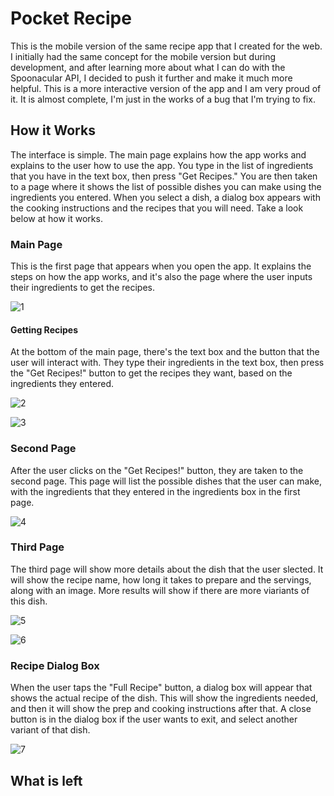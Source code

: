 # Pocket Recipe

This is the mobile version of the same recipe app that I created for the web. I initially had the same concept for the mobile version but during development, and after learning more about what I can do with the Spoonacular API, I decided to push it further and make it much more helpful. This is a more interactive version of the app and I am very proud of it. It is almost complete, I'm just in the works of a bug that I'm trying to fix. 

## How it Works

The interface is simple. The main page explains how the app works and explains to the user how to use the app. You type in the list of ingredients that you have in the text box, then press "Get Recipes." You are then taken to a page where it shows the list of possible dishes you can make using the ingredients you entered. When you select a dish, a dialog box appears with the cooking instructions and the recipes that you will need. Take a look below at how it works.

### Main Page

This is the first page that appears when you open the app. It explains the steps on how the app works, and it's also the page where the user inputs their ingredients to get the recipes.

![1](https://github.com/user-attachments/assets/8b956c5c-32c3-4ea6-bd0e-eb27d6a9e6f7)

#### Getting Recipes

At the bottom of the main page, there's the text box and the button that the user will interact with. They type their ingredients in the text box, then press the "Get Recipes!" button to get the recipes they want, based on the ingredients they entered.

![2](https://github.com/user-attachments/assets/ea8744ff-ba67-457f-8f50-d9c41c75b597)

![3](https://github.com/user-attachments/assets/0afcf9e3-8a7d-4063-80d4-9537b30889bc)

### Second Page

After the user clicks on the "Get Recipes!" button, they are taken to the second page. This page will list the possible dishes that the user can make, with the ingredients that they entered in the ingredients box in the first page. 

![4](https://github.com/user-attachments/assets/b9c260fa-914c-49ed-922c-2e7b8c148f79)

### Third Page

The third page will show more details about the dish that the user slected. It will show the recipe name, how long it takes to prepare and the servings, along with an image. More results will show if there are more viariants of this dish.

![5](https://github.com/user-attachments/assets/5fad4d0a-1d8b-4261-9d6e-e504ae4ce5e0)

![6](https://github.com/user-attachments/assets/2f616fbd-a4d9-497b-b6e4-69816490354d)

### Recipe Dialog Box

When the user taps the "Full Recipe" button, a dialog box will appear that shows the actual recipe of the dish. This will show the ingredients needed, and then it will show the prep and cooking instructions after that. A close button is in the dialog box if the user wants to exit, and select another variant of that dish.

![7](https://github.com/user-attachments/assets/489d4f4c-8fd7-4aed-9a15-1055e4c8f504)

## What is left






